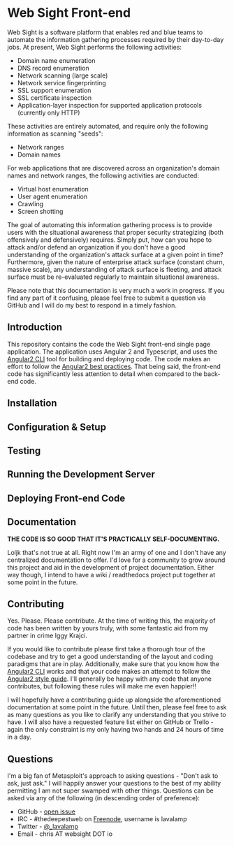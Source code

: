 # Web Sight Front-end

Web Sight is a software platform that enables red and blue teams to automate the information gathering processes required by their day-to-day jobs. At present, Web Sight performs the following activities:

* Domain name enumeration
* DNS record enumeration
* Network scanning (large scale)
* Network service fingerprinting
* SSL support enumeration
* SSL certificate inspection
* Application-layer inspection for supported application protocols (currently only HTTP)

These activities are entirely automated, and require only the following information as scanning "seeds":

* Network ranges
* Domain names

For web applications that are discovered across an organization's domain names and network ranges, the following activities are conducted:

* Virtual host enumeration
* User agent enumeration
* Crawling
* Screen shotting

The goal of automating this information gathering process is to provide users with the situational awareness that proper security strategizing (both offensively and defensively) requires. Simply put, how can you hope to attack and/or defend an organization if you don't have a good understanding of the organization's attack surface at a given point in time? Furthermore, given the nature of enterprise attack surface (constant churn, massive scale), any understanding of attack surface is fleeting, and attack surface must be re-evaluated regularly to maintain situational awareness.

Please note that this documentation is very much a work in progress. If you find any part of it confusing, please feel free to submit a question via GitHub and I will do my best to respond in a timely fashion.

## Introduction

This repository contains the code the Web Sight front-end single page application. The application uses Angular 2 and Typescript, and uses the [Angular2 CLI](https://cli.angular.io/) tool for building and deploying code. The code makes an effort to follow the [Angular2 best practices](https://github.com/johnpapa/angular-styleguide/blob/master/a2/README.md). That being said, the front-end code has significantly less attention to detail when compared to the back-end code.

## Installation

## Configuration & Setup

## Testing

## Running the Development Server

## Deploying Front-end Code

## Documentation

**THE CODE IS SO GOOD THAT IT'S PRACTICALLY SELF-DOCUMENTING.**

Loljk that's not true at all. Right now I'm an army of one and I don't have any centralized documentation to offer. I'd love for a community to grow around this project and aid in the development of project documentation. Either way though, I intend to have a wiki / readthedocs project put together at some point in the future.

## Contributing

Yes. Please. Please contribute. At the time of writing this, the majority of code has been written by yours truly, with some fantastic aid from my partner in crime Iggy Krajci.

If you would like to contribute please first take a thorough tour of the codebase and try to get a good understanding of the layout and coding paradigms that are in play. Additionally, make sure that you know how the [Angular2 CLI](https://cli.angular.io/) works and that your code makes an attempt to follow the [Angular2 style guide](https://github.com/johnpapa/angular-styleguide/blob/master/a2/README.md). I'll generally be happy with any code that anyone contributes, but following these rules will make me even happier!!

I will hopefully have a contributing guide up alongside the aforementioned documentation at some point in the future. Until then, please feel free to ask as many questions as you like to clarify any understanding that you strive to have. I will also have a requested feature list either on GitHub or Trello - again the only constraint is my only having two hands and 24 hours of time in a day.

## Questions

I'm a big fan of Metasploit's approach to asking questions - "Don't ask to ask, just ask." I will happily answer your questions to the best of my ability permitting I am not super swamped with other things. Questions can be asked via any of the following (in descending order of preference):

* GitHub - [open issue](https://github.com/lavalamp-/ws-frontend-community/issues)
* IRC - #thedeepestweb on [Freenode](https://freenode.net/), username is lavalamp
* Twitter - [@_lavalamp](https://twitter.com/@_lavalamp)
* Email - chris AT websight DOT io
